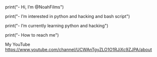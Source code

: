 print("- Hi, I’m @NoahFilms")

print("- I’m interested in python and hacking and bash script")

print("- I’m currently learning python and hacking")

print("- How to reach me")


My YouTube https://www.youtube.com/channel/UCWAnTgyZLO1O1RJiXc9ZJPA/about
